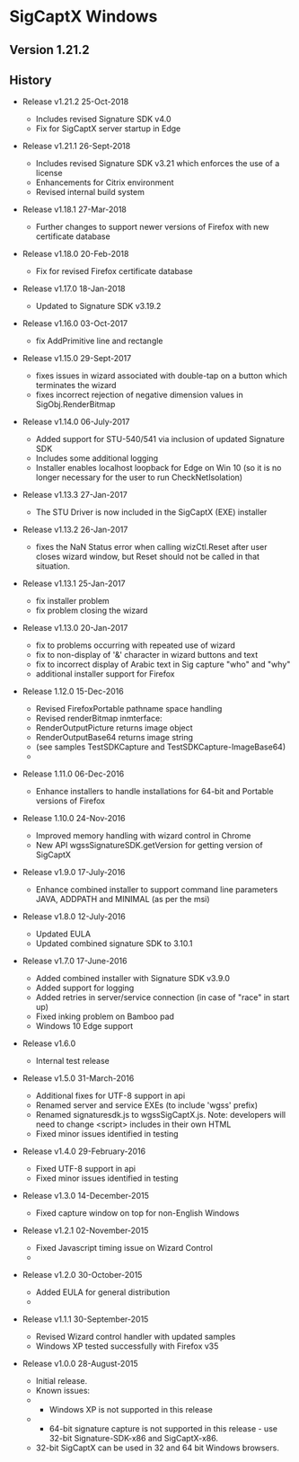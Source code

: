 # SigCaptX Windows

## Version 1.21.2

## History

* Release v1.21.2  25-Oct-2018
    * Includes revised Signature SDK v4.0
    * Fix for SigCaptX server startup in Edge

* Release v1.21.1  26-Sept-2018
    * Includes revised Signature SDK v3.21 which enforces the use of a license
    * Enhancements for Citrix environment
    * Revised internal build system

* Release v1.18.1  27-Mar-2018
    * Further changes to support newer versions of Firefox with new certificate database

* Release v1.18.0  20-Feb-2018
    * Fix for revised Firefox certificate database

* Release v1.17.0  18-Jan-2018
    * Updated to Signature SDK v3.19.2

* Release v1.16.0  03-Oct-2017
    * fix AddPrimitive line and rectangle 

* Release v1.15.0  29-Sept-2017
    * fixes issues in wizard associated with double-tap on a button which terminates the wizard
    * fixes incorrect rejection of negative dimension values in SigObj.RenderBitmap

* Release v1.14.0  06-July-2017
    * Added support for STU-540/541 via inclusion of updated Signature SDK
    * Includes some additional logging
    * Installer enables localhost loopback for Edge on Win 10 (so it is no longer necessary for the user to run CheckNetIsolation)

* Release v1.13.3  27-Jan-2017
    * The STU Driver is now included in the SigCaptX (EXE) installer

* Release v1.13.2  26-Jan-2017
    * fixes the NaN Status error when calling wizCtl.Reset after user closes wizard window, but Reset should not be called in that situation.

* Release v1.13.1  25-Jan-2017
    * fix installer problem
    * fix problem closing the wizard

* Release v1.13.0  20-Jan-2017
    * fix to problems occurring with repeated use of wizard
    * fix to non-display of '&amp;' character in wizard buttons and text
    * fix to incorrect display of Arabic text in Sig capture "who" and "why"
    * additional installer support for Firefox

* Release 1.12.0  15-Dec-2016
    * Revised FirefoxPortable pathname space handling
    * Revised renderBitmap inmterface: 
    *   RenderOutputPicture returns image object
    *   RenderOutputBase64 returns image string
    *   (see samples TestSDKCapture and TestSDKCapture-ImageBase64)
    *   

* Release 1.11.0  06-Dec-2016
    * Enhance installers to handle installations for 64-bit and Portable versions of Firefox

* Release 1.10.0  24-Nov-2016
    * Improved memory handling with wizard control in Chrome
    * New API wgssSignatureSDK.getVersion for getting version of SigCaptX 
	
* Release v1.9.0  17-July-2016
    * Enhance combined installer to support command line parameters JAVA, ADDPATH and MINIMAL (as per the msi)
	
* Release v1.8.0  12-July-2016
    * Updated EULA
    * Updated combined signature SDK to 3.10.1

* Release v1.7.0  17-June-2016
    * Added combined installer with Signature SDK v3.9.0
    * Added support for logging
    * Added retries in server/service connection (in case of "race" in start up)
    * Fixed inking problem on Bamboo pad 
    * Windows 10 Edge support

* Release v1.6.0  
    * Internal test release

* Release v1.5.0  31-March-2016
    * Additional fixes for UTF-8 support in api
    * Renamed server and service EXEs (to include 'wgss' prefix)
    * Renamed signaturesdk.js to wgssSigCaptX.js. Note: developers will need to change &lt;script&gt; includes in their own HTML
    * Fixed minor issues identified in testing
  
* Release v1.4.0  29-February-2016
    * Fixed UTF-8 support in api
    * Fixed minor issues identified in testing

* Release v1.3.0  14-December-2015
    * Fixed capture window on top for non-English Windows

* Release v1.2.1  02-November-2015
    * Fixed Javascript timing issue on Wizard Control
    * 
* Release v1.2.0  30-October-2015
    * Added EULA for general distribution
    * 
* Release v1.1.1  30-September-2015
    * Revised Wizard control handler with updated samples
    * Windows XP tested successfully with Firefox v35

* Release v1.0.0  28-August-2015
    * Initial release.
    * Known issues:
    * - Windows XP is not supported in this release
    * - 64-bit signature capture is not supported in this release - use 32-bit Signature-SDK-x86 and SigCaptX-x86.
    *   32-bit SigCaptX can be used in 32 and 64 bit Windows browsers.
